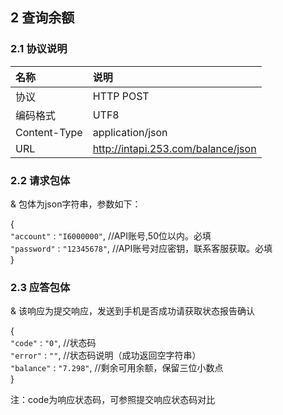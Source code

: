 ## 2 查询余额

### 2.1 协议说明

|名称|说明|
|:---|:---|
|协议|HTTP POST|
|编码格式|UTF8|
|Content-Type|application/json|
|URL|http://intapi.253.com/balance/json|

### 2.2 请求包体

& 包体为json字符串，参数如下：

 {<br/> 
     `"account"` : `"I6000000"`, //API账号,50位以内。必填<br/> 
     `"password"` : `"12345678"`, //API账号对应密钥，联系客服获取。必填<br/> 
 }<br/>

### 2.3 应答包体

& 该响应为提交响应，发送到手机是否成功请获取状态报告确认

 {<br/>
     `"code"` : `"0"`, //状态码<br/> 
     `"error"` : `""`, //状态码说明（成功返回空字符串）<br/> 
     `"balance"` : `"7.298"`, //剩余可用余额，保留三位小数点<br/> 
 }<br/>
 
 注：code为响应状态码，可参照提交响应状态码对比
